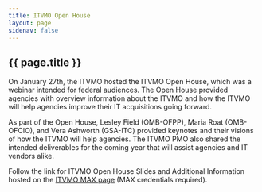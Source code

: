 ```yaml
---
title: ITVMO Open House
layout: page
sidenav: false
---
```


<section class="grid-container padding-left-0 padding-right-1">
<h1 class="margin-top-0">{{ page.title }}</h1>
<p>On January 27th, the ITVMO hosted the ITVMO Open House, which was a webinar intended for federal audiences. The Open House provided agencies with overview information about the ITVMO and how the ITVMO will help agencies improve their IT acquisitions going forward.</p>

<p>As part of the Open House, Lesley Field (OMB-OFPP), Maria Roat (OMB-OFCIO), and Vera Ashworth (GSA-ITC) provided keynotes and their visions of how the ITVMO will help agencies. The ITVMO PMO also shared the intended deliverables for the coming year that will assist agencies and IT vendors alike.</p>

<p>Follow the link for ITVMO Open House Slides and Additional Information hosted on the <a href="https://login.max.gov/cas/login?service=https%3A%2F%2Fcommunity.max.gov%2Flogin.action%3Fos_destination%3D%252Fpages%252Fviewpage.action%253FspaceKey%253DEgov%2526title%253DITVMO%252BOpen%252BHouse">ITVMO MAX page</a> (MAX credentials required).</p>

</section>

